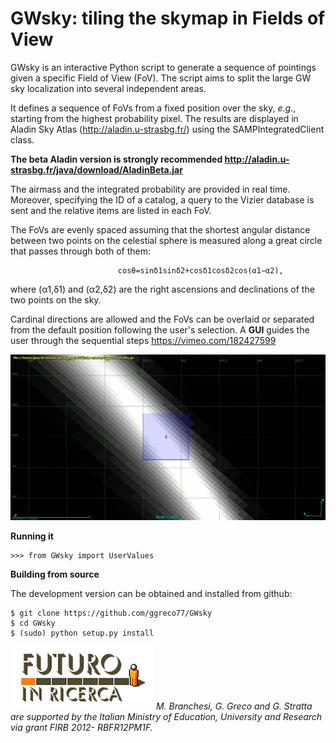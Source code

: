 # GWsky: tiling the skymap in Fields of View
                             
GWsky is an interactive Python script to generate a sequence of pointings given a specific Field of View (FoV).
The script aims to split the large GW sky localization into several independent areas.

It defines a sequence of FoVs from a fixed position over the sky, *e.g*., starting from the highest probability pixel. 
The results are displayed in Aladin Sky Atlas (http://aladin.u-strasbg.fr/) using the SAMPIntegratedClient class.

**The beta Aladin version is strongly recommended http://aladin.u-strasbg.fr/java/download/AladinBeta.jar**

The airmass and the integrated probability are provided in real time. Moreover, specifying the ID of a catalog, a query to the Vizier database is sent and the relative items are listed in each FoV. 
    
The FoVs are evenly spaced assuming that the shortest angular distance between two points on the celestial sphere is measured along a great circle that passes through both of them:

                            cosθ=sinδ1sinδ2+cosδ1cosδ2cos(α1−α2), 
where (α1,δ1) and (α2,δ2) are the right ascensions and declinations of the two points on the sky.

Cardinal directions are allowed and the FoVs can be overlaid or separated from the default position following the user's selection. 
A **GUI** guides the user through the sequential steps
                            https://vimeo.com/182427599

![alt tag](GWsky.gif)

**Running it**

    >>> from GWsky import UserValues
    
    
**Building from source**

The development version can be obtained and installed from github:

    $ git clone https://github.com/ggreco77/GWsky
    $ cd GWsky
    $ (sudo) python setup.py install
    
![alt tag](https://github.com/ggreco77/Multi-Order-Coverage-of-probability-skymaps/blob/master/FIRB.jpg)
*M. Branchesi, G. Greco and G. Stratta are supported by the Italian Ministry of Education, University 
and Research via grant FIRB 2012- RBFR12PM1F.*

